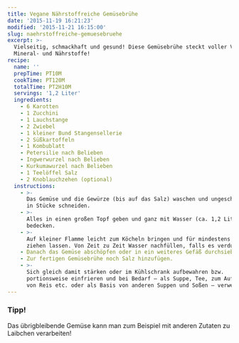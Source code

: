 ```yaml
---
title: Vegane Nährstoffreiche Gemüsebrühe
date: '2015-11-19 16:21:23'
modified: '2015-11-21 16:15:00'
slug: naehrstoffreiche-gemuesebruehe
excerpt: >-
  Vielseitig, schmackhaft und gesund! Diese Gemüsebrühe steckt voller Vitamine,
  Mineral- und Nährstoffe!
recipe:
  name: ''
  prepTime: PT10M
  cookTime: PT120M
  totalTime: PT2H10M
  servings: '1,2 Liter'
  ingredients:
    - 6 Karotten
    - 1 Zucchini
    - 1 Lauchstange
    - 2 Zwiebel
    - 1 kleiner Bund Stangensellerie
    - 2 Süßkartoffeln
    - 1 Kombublatt
    - Petersilie nach Belieben
    - Ingwerwurzel nach Belieben
    - Kurkumawurzel nach Belieben
    - 1 Teelöffel Salz
    - 2 Knoblauchzehen (optional)
  instructions:
    - >-
      Das Gemüse und die Gewürze (bis auf das Salz) waschen und ungeschält grob
      in Stücke schneiden.
    - >-
      Alles in einen großen Topf geben und ganz mit Wasser (ca. 1,2 Liter)
      bedecken.
    - >-
      Auf kleiner Flamme leicht zum Köcheln bringen und für mindestens 2 Stunden
      ziehen lassen. Von Zeit zu Zeit Wasser nachfüllen, falls es verdunstet.
    - Danach das Gemüse abschöpfen oder in ein weiteres Gefäß durchsieben.
    - Zur fertigen Gemüsebrühe noch Salz hinzufügen.
    - >-
      Sich gleich damit stärken oder im Kühlschrank aufbewahren bzw.
      portionsweise einfrieren und bei Bedarf – als Suppe, Tee, zum Aufgießen
      von Reis etc. oder als Basis von anderen Suppen und Soßen – verwenden!
---
```


### Tipp!

Das übrigbleibende Gemüse kann man zum Beispiel mit anderen Zutaten zu Laibchen verarbeiten!
